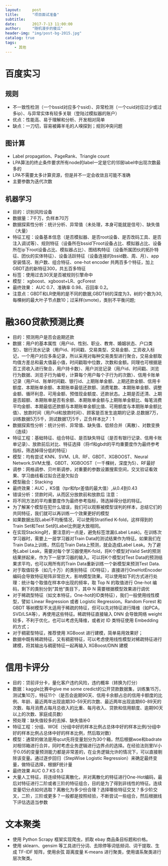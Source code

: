 ```yaml
---
layout:     post
title:      "项目面试准备"
subtitle:
date:       2017-7-13 11:00:00
author:     "随机漫步的傻瓜"
header-img: "img/post-bg-2015.jpg"
catalog: true
tags:
    - 其他
---
```

# 百度实习

## 规则
- 不一致性检测（一个bssid对应多个ssid）、异常检测（一个cuid对应过少或过多ip）、与异常实体有较多关联（登陆过模拟器的账户）
- 优点：性能高、易于理解和分析、开发相对简单
- 缺点：一刀切，容易被薅羊毛的人嗅探到；规则冲突问题
## 图计算
- Label propagation、PageRank、Triangle count
- LPA算法的终止条件要求所有node的label一定是它的邻居label中出现次数最多的
- LPA不需要太多计算资源，但是并不一定会收敛且可能不准确
- 主要参数为迭代次数
## 机器学习
- 目的：识别风险设备
- 数据量：7千万，负样本70万
- 数据探索性分析：统计分析、异常值（未处理，本身可能就是信号）、缺失值（大量）
- 特征工程：设备基本信息（是否模拟器、是否root设备、是否改码工具、是否注入调试等）、规则特征（设备所在bssid下root设备占比、模拟器占比、设备所在ip下root设备占比、模拟器占比）、图结构特征（设备所属团伙的拓扑特征、团伙的实体特征）、设备活跃特征（设备连接的bssid数、周、月）、app安装情况、账户数、组合特征、one-hot encoder 共两百多个特征，加上GBDT造的新特征300，共五百多特征
- 标签：使用过去30天是否被规则引擎命中
- 模型： xgboost、xgboost+LR、gcForest
- 最终效果： AUC 0.7、准确率 0.98、召回率 0.2。
- 注意点：GBDT和LR使用的是不同的数据,GBDT树的深度为3，树的个数为30,每棵树的最大叶子节点数10；过采样(smote)，类别不平衡问题;

# 融360贷款预测比赛
- 目的：预测用户是否会逾期还款
- 数据：用户的基本属性（用户id、性别、职业、教育、婚姻状态、户口类型）、银行流水记录（用户id、时间戳、交易类型、交易金额、工资收入标记，一个用户对应多条记录，所以采用对每种交易类型进行聚合，交易金额取均值方差总和最大值最小值，时间戳取中位数，次数和金额。同理也可根据是否工资收入进行聚合，用户持卡数）、用户浏览记录（用户id、时间戳、浏览行为数据、浏览子行为编号，计算每个用户每个子行为的次数）、信用卡账单记录（用户id、账单时间戳、银行id、上期账单金额、上期还款金额、信用卡额度、本期账单余额、本期账单最低还款额、消费笔数、本期账单金额、调整金额、循环利息、可用金额、预借现金额度、还款状态。上期是否还清、上期是否超额、本期账单是否有余额、本期账单金额与上期账单金额比、每笔消费平均金额、本期最低还款额与本期账单金额比值、可用额度与本期账单金额比值）、放款时间（用户id和放款时间）、顾客是否发生逾期的记录.总数据7万，训练数据5万5千，测试数据1万5千，正负样本比7：1
- 数据探索性分析：统计分析、异常值、缺失值、低频合并（离散）、对数变换（连续）
- 特征工程：基础特征、组合特征、是否缺失特征（是否有银行记录、信用卡账单记录）、放款前后对比、特征选择（将rf和gbdt的平均重要度作为最终参考指标，筛选掉得分低的特征）
- 模型：均有尝试 KNN、SVM、LR、RF、GBDT、XGBOOST、Neural Network.SVM太慢、GBDT、XGBOOST（一千棵树，深度为5）、RF最好
- 调参：网格调参、贝叶斯调参，对重要的参数设置搜索空间，交叉验证看效果、学习曲线看过拟合还是欠拟合
- 模型融合：Stacking
- 最终效果：AUC ，KS值（tpr和fpr差值的最大值）,从0.4到0.43
- 错误分析：贷款时间，从而区分放款前和放款后
注意：
- 将不同方法的平均重要度作为最终参考指标，筛选掉得分低的特征。
- 为了解某个模型在犯什么错误，我们可以观察被模型误判的样本，总结它们的共同特征，我们就可以再训练一个效果更好的模型
- 如果数据出现Label不均衡情况，可以使用Stratified K-fold，这样得到的Train Set和Test Set的Label比例是大致相同。
- 在实现Stacking时，要注意的一点是，避免标签泄漏(Label Leak)。在训练次学习器时，需要上一层学习器对Train Data的测试结果作为特征。如果我们在Train Data上训练，然后在Train Data上预测，就会造成Label Leak。为了避免Label Leak，需要对每个学习器使用K-fold，将K个模型对Valid Set的预测结果拼起来，作为下一层学习器的输入。可以将K个模型对Test Data的预测结果求平均，也可以用所有的Train Data重新训练一个新模型来预测Test Data.
-  对于取值较多（如几十万）的类别特征（ID特征），直接进行OneHotEncoder编码会导致特征矩阵非常巨大，影响模型效果。可以使用如下的方式进行处理：统计每个取值在样本中出现的频率，取 Top N 的取值进行 One-hot 编码，剩下的类别分到“其他“类目下，其中 N 需要根据模型效果进行调优
- 对于稀疏型特征（如文本特征，One-hot的ID类特征），我们一般使用线性模型，譬如 Linear Regression 或者 Logistic Regression。Random Forest 和 GBDT 等树模型不太适用于稀疏的特征，但可以先对特征进行降维（如PCA，SVD/LSA等），再使用这些特征。稀疏特征直接输入 DNN 会导致网络 weight 较多，不利于优化，也可以考虑先降维，或者对 ID 类特征使用 Embedding 的方式；
- 对于稠密型特征，推荐使用 XGBoost 进行建模，简单易用效果好；
- 数据中既有稀疏特征，又有稠密特征，可以考虑使用线性模型对稀疏特征进行建模，将其输出与稠密特征一起再输入 XGBoost/DNN 建模

# 信用卡评分
- 目的：贷前评分卡，量化客户违约风险，违约概率（转换为打分）
- 数据：kaggle比赛中give me some credict的公开贷款数据集，训练集15万，测试集10万，特征11个（是否会逾期90天、信用卡余额占总的信用卡额度的比例、年龄、最近两年出现逾期30-59天的次数、最近两年出现逾期60-89天的次数、每月消费占每月总收入的比重、每月收入、贷款和信用额度、逾期90天以上的次数、家庭成员数）
- 预处理：缺失值较多的去掉、缺失值补0
- 特征工程：分组、WOE（分组中好的样本比例占总体中好的样本比例/分组中好的样本比例占总体中好的样本比例，然后取对数）
- 模型：通常的做法是用qcut先将变量划分为30个箱，然后根据woe和badrate对相邻箱进行合并，同时考虑业务逻辑进行边界点的选择。在经验法则里IV小于0.05的变量预测能力都是非常差的，在业务逻辑允许的情况下，可以直接剔除该变量。通过逐步回归（StepWise Logistic Regression）来确定最终变量，做特征选择，根据F统计量
- 最终效果 AUC 0.7 KS 0.3
- 大量人工特征，将连续特征离散化，并对离散化的特征进行One-Hot编码，最后对特征进行二阶或者三阶的特征组合，目的是为了得到非线性的特征。连续变量切分点如何选取？离散化为多少份合理？选择哪些特征交叉？多少阶交叉，二阶，三阶或更多？一般都是按照经验，不断尝试一些组合，然后根据线下评估选适当参数

# 文本聚类
- 使用 Python Scrapy 框架实现爬虫，抓取 ebay 商品条目标题和价格。
- 使用 sklearn、gensim 等工具进行分词、去除停等词低频词、词干提取、生成 TF-IDF 矩阵，使用余弦
距离度量 K-means 进行聚类，使用谱系聚类进行层次聚类。
